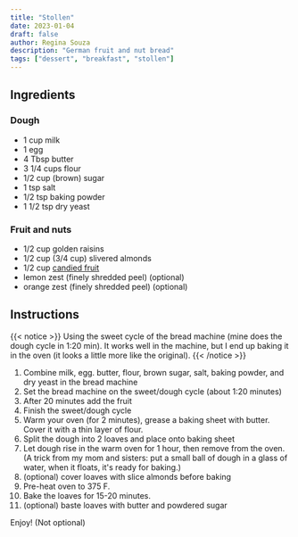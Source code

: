 ```yaml
---
title: "Stollen"
date: 2023-01-04
draft: false
author: Regina Souza
description: "German fruit and nut bread"
tags: ["dessert", "breakfast", "stollen"]
---
```


## Ingredients

### Dough

- 1 cup milk
- 1 egg
- 4 Tbsp butter
- 3 1/4 cups flour
- 1/2 cup (brown) sugar
- 1 tsp salt
- 1/2 tsp baking powder
- 1 1/2 tsp dry yeast

### Fruit and nuts

- 1/2 cup golden raisins
- 1/2 cup (3/4 cup) slivered almonds
- 1/2 cup [candied fruit](../candied_orange_and_lemon_peel)
- lemon zest (finely shredded peel) (optional)
- orange zest (finely shredded peel) (optional)

## Instructions

{{< notice >}}
Using the sweet cycle of the bread machine (mine does the dough cycle in 1:20 min). It works well in the machine, but I end up baking it in the oven (it looks a little more like the original).
{{< /notice >}}

1. Combine milk, egg. butter, flour, brown sugar, salt, baking powder, and dry yeast in the bread machine
2. Set the bread machine on the sweet/dough cycle (about 1:20 minutes)
3. After 20 minutes add the fruit
4. Finish the sweet/dough cycle
5. Warm your oven (for 2 minutes), grease a baking sheet with butter. Cover it with a thin layer of flour.
6. Split the dough into 2 loaves and place onto baking sheet
7. Let dough rise in the warm oven for 1 hour, then remove from the oven. (A trick from my mom and sisters: put a small ball of dough in a glass of water, when it floats, it's ready for baking.)
8. (optional) cover loaves with slice almonds before baking
9. Pre-heat oven to 375 F.
10. Bake the loaves for 15-20 minutes.
11. (optional) baste loaves with butter and powdered sugar

Enjoy! (Not optional)
